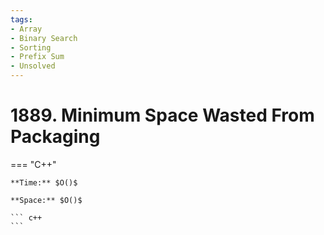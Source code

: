 ```yaml
---
tags:
- Array
- Binary Search
- Sorting
- Prefix Sum
- Unsolved
---
```



# 1889. Minimum Space Wasted From Packaging

=== "C++"

    **Time:** $O()$

    **Space:** $O()$

    ``` c++
    ```